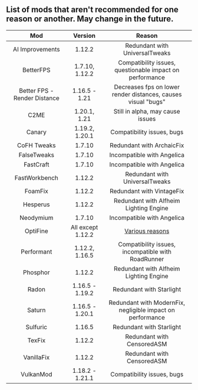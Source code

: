 ## List of mods that aren't recommended for one reason or another. May change in the future.
| Mod | Version | Reason |
|:---:|:---:|:---:|
| AI Improvements | 1.12.2 | Redundant with UniversalTweaks |
| BetterFPS | 1.7.10, 1.12.2 | Compatibility issues, questionable impact on performance |
| Better FPS - Render Distance | 1.16.5 - 1.21 | Decreases fps on lower render distances, causes visual "bugs" |
| C2ME | 1.20.1, 1.21 | Still in alpha, may cause issues |
| Canary | 1.19.2, 1.20.1 | Compatibility issues, bugs |
| CoFH Tweaks | 1.7.10 | Redundant with ArchaicFix |
| FalseTweaks | 1.7.10 | Incompatible with Angelica |
| FastCraft | 1.7.10 | Incompatible with Angelica |
| FastWorkbench | 1.12.2 | Redundant with UniversalTweaks |
| FoamFix | 1.12.2 | Redundant with VintageFix |
| Hesperus | 1.12.2 | Redundant with Alfheim Lighting Engine |
| Neodymium | 1.7.10 | Incompatible with Angelica |
| OptiFine | All except 1.12.2 | [Various reasons](why-no-optifine.md)
| Performant | 1.12.2, 1.16.5 | Compatibility issues, incompatible with RoadRunner |
| Phosphor | 1.12.2 | Redundant with Alfheim Lighting Engine |
| Radon | 1.16.5 - 1.19.2 | Redundant with Starlight |
| Saturn | 1.16.5 - 1.20.1 | Redundant with ModernFix, negligible impact on performance |
| Sulfuric | 1.16.5 | Redundant with Starlight |
| TexFix | 1.12.2 | Redundant with CensoredASM |
| VanillaFix | 1.12.2 | Redundant with CensoredASM |
| VulkanMod | 1.18.2 - 1.21.1 | Compatibility issues, bugs |
